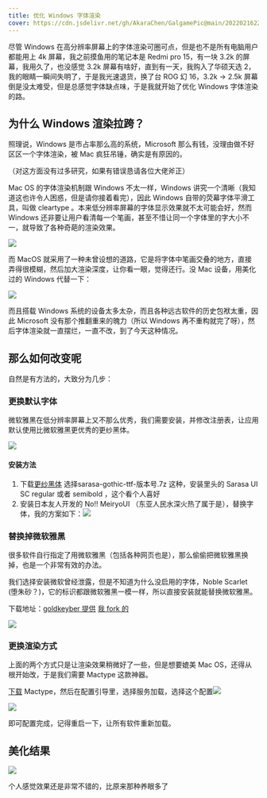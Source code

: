 ```yaml
---
title: 优化 Windows 字体渲染
cover: https://cdn.jsdelivr.net/gh/AkaraChen/GalgamePic@main/20220216223516.png
---
```


尽管 Windows 在高分辨率屏幕上的字体渲染可圈可点，但是也不是所有电脑用户都能用上 4k 屏幕，我之前摸鱼用的笔记本是 Redmi pro 15，有一块 3.2k 的屏幕，我用久了，也没感觉 3.2k 屏幕有啥好，直到有一天，我购入了华硕天选 2，我的眼睛一瞬间失明了，于是我光速退货，换了台 ROG 幻 16，3.2k -> 2.5k 屏幕倒是没太难受，但是总感觉字体缺点味，于是我就开始了优化 Windows 字体渲染的路。

## 为什么 Windows 渲染拉跨？

照理说，Windows 是市占率那么高的系统，Microsoft 那么有钱，没理由做不好区区一个字体渲染，被 Mac 疯狂吊锤，确实是有原因的。

（对这方面没有过多研究，如果有错误恳请各位大佬斧正）

Mac OS 的字体渲染机制跟 Windows 不太一样，Windows 讲究一个清晰（我知道这也许令人困惑，但是请你接着看完），因此 Windows 自带的荧幕字体平滑工具，叫做 cleartype 。本来低分辨率屏幕的字体显示效果就不太可能会好，然而 Windows 还非要让用户看清每一个笔画，甚至不惜让同一个字体里的字大小不一，就导致了各种奇葩的渲染效果。

![](https://cdn.jsdelivr.net/gh/AkaraChen/GalgamePic@main/20211113191035.png)

而 MacOS 就采用了一种未曾设想的道路，它是将字体中笔画交叠的地方，直接弄得很模糊，然后加大渲染深度，让你看一眼，觉得还行。没 Mac 设备，用美化过的 Windows 代替一下：

![](https://cdn.jsdelivr.net/gh/AkaraChen/GalgamePic@main/20211113190936.png)

而且搭载 Windows 系统的设备太多太杂，而且各种远古软件的历史包袱太重，因此 Microsoft 没有那个推翻重来的魄力（所以 Windows 再不重构就完了呀），然后字体渲染就一直摆烂，一直不改，到了今天这种情况。

## 那么如何改变呢

自然是有方法的，大致分为几步：

### 更换默认字体

微软雅黑在低分辨率屏幕上又不那么优秀，我们需要安装，并修改注册表，让应用默认使用比微软雅黑更优秀的更纱黑体。

![](https://cdn.jsdelivr.net/gh/AkaraChen/GalgamePic@main/20211113192002.png)

#### 安装方法

1. 下载[更纱黑体](https://github.com/be5invis/Sarasa-Gothic/releases) 选择sarasa-gothic-ttf-版本号.7z 这种，安装里头的 Sarasa UI SC regular 或者 semibold ，这个看个人喜好
2. 安装日本友人开发的 No!! MeiryoUI （东亚人民水深火热了属于是），替换字体，我的方案如下：![](https://cdn.jsdelivr.net/gh/AkaraChen/GalgamePic@main/20211113192438.png)

### 替换掉微软雅黑

很多软件自行指定了用微软雅黑（包括各种网页也是），那么偷偷把微软雅黑换掉，也是一个非常有效的办法。

我们选择安装微软曾经泄露，但是不知道为什么没启用的字体，Noble Scarlet (堕朱砂？)，它的标识都跟微软雅黑一模一样，所以直接安装就能替换微软雅黑。

下载地址：[goldkeyber 提供](https://github.com/goldkeyber112/noble-scarlet-mod) [我 fork 的](https://github.com/AkaraChen/noble-scarlet-mod)

![](https://cdn.jsdelivr.net/gh/AkaraChen/GalgamePic@main/20211113191505.png)

### 更换渲染方式

上面的两个方式只是让渲染效果稍微好了一些，但是想要媲美 Mac OS，还得从根开始改，于是我们需要 Mactype 这款神器。

[下载](https://www.mactype.net/download.php?latest) Mactype，然后在配置引导里，选择服务加载，选择这个配置![](https://cdn.jsdelivr.net/gh/AkaraChen/GalgamePic@main/20211113193011.png)

![](https://cdn.jsdelivr.net/gh/AkaraChen/GalgamePic@main/20211113193051.png)

即可配置完成，记得重启一下，让所有软件重新加载。

## 美化结果

![](https://cdn.jsdelivr.net/gh/AkaraChen/GalgamePic@main/20211113193411.png)

个人感觉效果还是非常不错的，比原来那种养眼多了